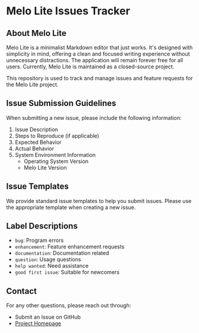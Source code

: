 # Melo Lite Issues Tracker

## About Melo Lite

Melo Lite is a minimalist Markdown editor that just works. It's designed with simplicity in mind, offering a clean and focused writing experience without unnecessary distractions. The application will remain forever free for all users. Currently, Melo Lite is maintained as a closed-source project.

This repository is used to track and manage issues and feature requests for the Melo Lite project.

## Issue Submission Guidelines

When submitting a new issue, please include the following information:

1. Issue Description
2. Steps to Reproduce (if applicable)
3. Expected Behavior
4. Actual Behavior
5. System Environment Information
   - Operating System Version
   - Melo Lite Version

## Issue Templates

We provide standard issue templates to help you submit issues. Please use the appropriate template when creating a new issue.

## Label Descriptions

- `bug`: Program errors
- `enhancement`: Feature enhancement requests
- `documentation`: Documentation related
- `question`: Usage questions
- `help wanted`: Need assistance
- `good first issue`: Suitable for newcomers

## Contact

For any other questions, please reach out through:

- Submit an Issue on GitHub
- [Project Homepage](https://github.com/your-username/melo-lite)